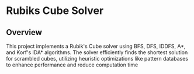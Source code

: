 # Rubiks Cube Solver
## Overview
This project implements a Rubik's Cube solver using BFS, DFS, IDDFS, A*, and Korf's IDA* algorithms. The solver efficiently finds the shortest solution for scrambled cubes, utilizing heuristic optimizations like pattern databases to enhance performance and reduce computation time
